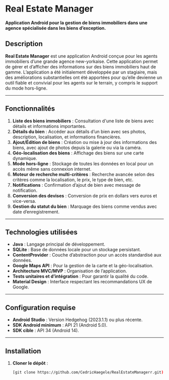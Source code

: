 # Real Estate Manager

**Application Android pour la gestion de biens immobiliers dans une agence spécialisée dans les biens d’exception.**  

## Description

**Real Estate Manager** est une application Android conçue pour les agents immobiliers d’une grande agence new-yorkaise. Cette application permet de gérer et d’afficher des informations sur des biens immobiliers haut de gamme. L’application a été initialement développée par un stagiaire, mais des améliorations substantielles ont été apportées pour qu’elle devienne un outil fiable et convivial pour les agents sur le terrain, y compris le support du mode hors-ligne.

---

## Fonctionnalités

1. **Liste des biens immobiliers** : Consultation d'une liste de biens avec détails et informations importantes.
2. **Détails du bien** : Accéder aux détails d’un bien avec ses photos, description, localisation, et informations financières.
3. **Ajout/Édition de biens** : Création ou mise à jour des informations des biens, avec ajout de photos depuis la galerie ou via la caméra.
4. **Géo-localisation des biens** : Affichage des biens sur une carte dynamique.
5. **Mode hors-ligne** : Stockage de toutes les données en local pour un accès même sans connexion internet.
6. **Moteur de recherche multi-critères** : Recherche avancée selon des critères comme la localisation, le prix, le type de bien, etc.
7. **Notifications** : Confirmation d’ajout de bien avec message de notification.
8. **Conversion des devises** : Conversion de prix en dollars vers euros et vice-versa.
9. **Gestion du statut du bien** : Marquage des biens comme vendus avec date d’enregistrement.

---

## Technologies utilisées

- **Java** : Langage principal de développement.
- **SQLite** : Base de données locale pour un stockage persistant.
- **ContentProvider** : Couche d’abstraction pour un accès standardisé aux données.
- **Google Maps API** : Pour la gestion de la carte et la géo-localisation.
- **Architecture MVC/MVP** : Organisation de l’application.
- **Tests unitaires et d’intégration** : Pour garantir la qualité du code.
- **Material Design** : Interface respectant les recommandations UX de Google.

---

## Configuration requise

- **Android Studio** : Version Hedgehog (2023.1.1) ou plus récente.
- **SDK Android minimum** : API 21 (Android 5.0).
- **SDK cible** : API 34 (Android 14).

---

## Installation

1. **Cloner le dépôt** :
   ```bash
   [git clone https://github.com/CedricHaegele/RealEstateManagerr.git)
